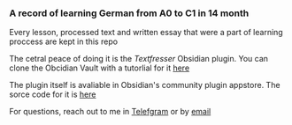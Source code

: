 ### A record of learning German from A0 to C1 in 14 month

Every lesson, processed text and written essay that were a part of learning proccess are kept in this repo 

The cetral peace of doing it is the _Textfresser_ Obsidian plugin. You can clone the Obcidian Vault with a tutorlial for it [here](https://github.com/clockblocker/Textfresser_vault)

The plugin itself is avaliable in Obsidian's community plugin appstore. The sorce code for it is [here](https://github.com/clockblocker/filler-de)

For questions, reach out to me in [Telefgram](t.me/clockblocker) or by [email](asde3211q@gmail.com)
